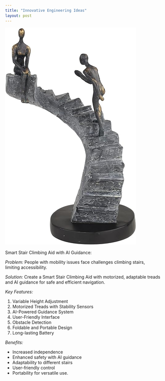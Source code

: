 ```yaml
---
title: "Innovative Engineering Ideas"
layout: post
---
```

![Stairs](/assets/images/climbing.jpg)

Smart Stair Climbing Aid with AI Guidance:

*Problem:*
People with mobility issues face challenges climbing stairs, limiting accessibility.

*Solution:*
Create a Smart Stair Climbing Aid with motorized, adaptable treads and AI guidance for safe and efficient navigation.

*Key Features:*
1. Variable Height Adjustment
2. Motorized Treads with Stability Sensors
3. AI-Powered Guidance System
4. User-Friendly Interface
5. Obstacle Detection
6. Foldable and Portable Design
7. Long-lasting Battery

*Benefits:*
- Increased independence
- Enhanced safety with AI guidance
- Adaptability to different stairs
- User-friendly control
- Portability for versatile use.